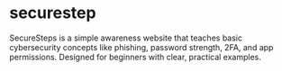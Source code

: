 # securestep
SecureSteps is a simple awareness website that teaches basic cybersecurity concepts like phishing, password strength, 2FA, and app permissions. Designed for beginners with clear, practical examples.
